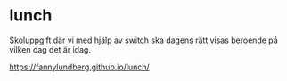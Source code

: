 # lunch

Skoluppgift där vi med hjälp av switch ska dagens rätt visas beroende på vilken dag det är idag.

https://fannylundberg.github.io/lunch/
